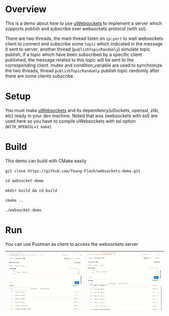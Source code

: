 # Overview

This is a demo about how to use [uWebsockets](https://github.com/uNetworking/uWebSockets) to implement a server which supports publish and subscribe over websockets protocol (with ssl).

There are two threads, the main thread listen on  `ip:port` to wait websockets client to connect and subscribe some 
`topic` which indicated in the message it sent to server, another thread (`publishTopicRandomly`) simulate topic publish, if a topic which have been subscribed by a specific client published, the message related to this topic will be sent to the corresponding client. mutex and condition_variable are used to synchronize the two threads, thread `publishTopicRandomly` publish topic randomly after there are some clients subscribe.

# Setup

You must make [uWebsockets](https://github.com/uNetworking/uWebSockets) and its dependency(uSockets, openssl, zlib, etc) ready in your dev machine. Noted that wss (websockets with ssl) are used here so you have to compile uWebsockets with ssl option (`WITH_OPENSSL=1 make`)

# Build

This demo can build with CMake easily

`git clone https://github.com/Young-Flash/websockets-demo.git `

`cd websocket-demo`

`mkdir build && cd build`

`cmake ..`

`./websocket-demo`

# Run

You can use Postman as client to access the websockets server

| ![postman-client-0](./misc/postman-client-0.png)  | ![postman-client-1](./misc/postman-client-1.png)   |
|---------------------------------------------------|----------------------------------------------------|